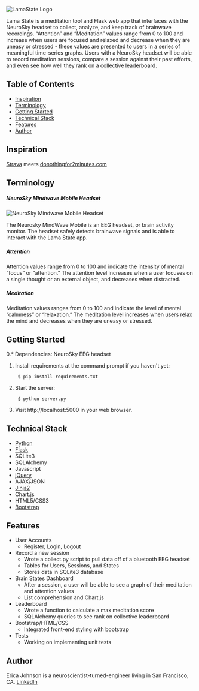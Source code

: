 ![LamaState Logo](https://github.com/magicericat/lamastate/blob/master/static/screenshot.png)

Lama State is a meditation tool and Flask web app that interfaces with the NeuroSky headset to collect, analyze, and keep track of brainwave recordings. “Attention” and “Meditation” values range from 0 to 100 and increase when users are focused and relaxed and decrease when they are uneasy or stressed - these values are presented to users in a series of meaningful time-series graphs. Users with a NeuroSky headset will be able to record meditation sessions, compare a session against their past efforts, and even see how well they rank on a collective leaderboard. 

## Table of Contents
* [Inspiration](#inspiration)
* [Terminology](#terms)
* [Getting Started](#gettingstarted)
* [Technical Stack](#technicalstack)
* [Features](#features)
* [Author](#author)

## <a name="inspiration"></a>Inspiration
[Strava](http://www.strava.com) meets [donothingfor2minutes.com](http://www.donothingfor2minutes.com)

## <a name="terms"></a>Terminology
##### NeuroSky Mindwave Mobile Headset
![NeuroSky Mindwave Mobile Headset](https://github.com/magicericat/lamastate/blob/master/static/mindwave.jpg)

The Neurosky MindWave Mobile is an EEG headset, or brain activity monitor. The headset safely detects brainwave signals and is able to interact with the Lama State app.
##### Attention
Attention values range from 0 to 100 and indicate the intensity of mental “focus” or “attention.” The attention level increases when a user focuses on a single thought or an external object, and decreases when distracted.
##### Meditation
Meditation values ranges from 0 to 100 and indicate the level of mental “calmness” or “relaxation.” The meditation level increases when users relax the mind and decreases when they are uneasy or stressed.

## <a name="gettingstarted"></a>Getting Started

0.* Dependencies: NeuroSky EEG headset  

1. Install requirements at the command prompt if you haven't yet:

        $ pip install requirements.txt

2. Start the server:
        
        $ python server.py

3. Visit http://localhost:5000 in your web browser.

## <a name="technicalstack"></a>Technical Stack
* [Python](https://www.python.org/)
* [Flask](http://flask.pocoo.org/)
* SQLite3
* SQLAlchemy
* Javascript
* [jQuery](https://jquery.com/)
* AJAX/JSON
* [Jinja2](http://jinja.pocoo.org/docs/dev/)
* Chart.js
* HTML5/CSS3
* [Bootstrap](http://getbootstrap.com/2.3.2/)


## <a name="features"></a>Features
- User Accounts
  - Register, Login, Logout
- Record a new session
  - Wrote a collect.py script to pull data off of a bluetooth EEG headset
  - Tables for Users, Sessions, and States
  - Stores data in SQLite3 database
- Brain States Dashboard
  - After a session, a user will be able to see a graph of their meditation and attention values
  - List comprehension and Chart.js
- Leaderboard
  - Wrote a function to calculate a max meditation score 
  - SQLAlchemy queries to see rank on collective leaderboard
- Bootstrap/HTML/CSS
  - Integrated front-end styling with bootstrap
- Tests
  - Working on implementing unit tests


## <a name="author"></a>Author
Erica Johnson is a neuroscientist-turned-engineer living in San Francisco, CA.
[LinkedIn](https://www.linkedin.com/in/ericatjohnson)
